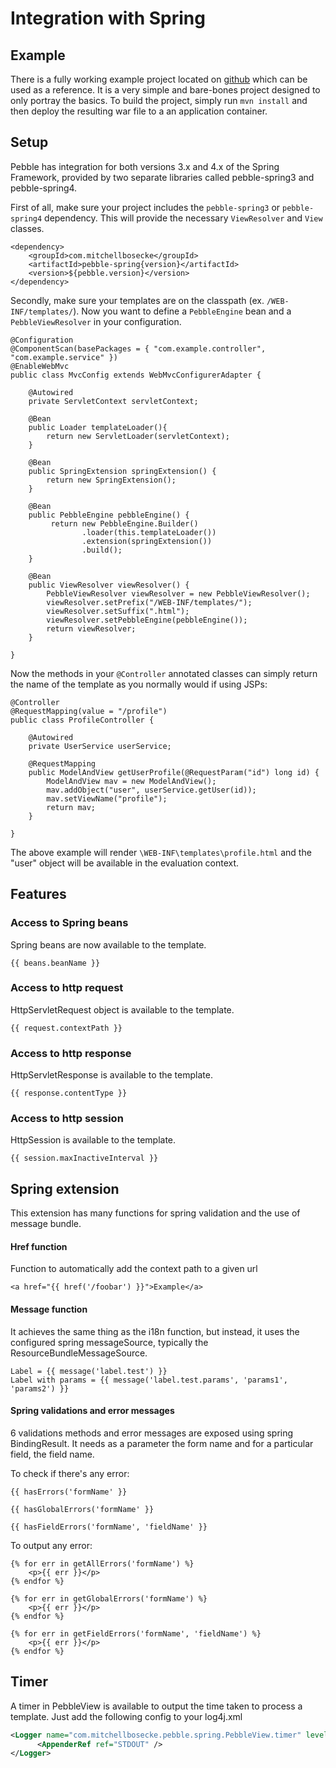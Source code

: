 # Integration with Spring

## Example
There is a fully working example project located on [github](http://github.com/PebbleTemplates/pebble-example-spring)
which can be used as a reference. It is a very simple and bare-bones project designed to only portray the basics.
To build the project, simply run `mvn install` and then deploy the resulting war file to a an application container.

## Setup
Pebble has integration for both versions 3.x and 4.x of the Spring Framework, provided by two separate libraries called pebble-spring3 and pebble-spring4.

First of all, make sure your project includes the `pebble-spring3` or `pebble-spring4` dependency.
This will provide the necessary `ViewResolver` and `View` classes.
```
<dependency>
	<groupId>com.mitchellbosecke</groupId>
	<artifactId>pebble-spring{version}</artifactId>
	<version>${pebble.version}</version>
</dependency>
```
Secondly, make sure your templates are on the classpath (ex. `/WEB-INF/templates/`). Now you want to define a
`PebbleEngine` bean and a `PebbleViewResolver` in your configuration.
```
@Configuration
@ComponentScan(basePackages = { "com.example.controller", "com.example.service" })
@EnableWebMvc
public class MvcConfig extends WebMvcConfigurerAdapter {

    @Autowired
    private ServletContext servletContext;

    @Bean
    public Loader templateLoader(){
        return new ServletLoader(servletContext);
    }
    
    @Bean
    public SpringExtension springExtension() {
        return new SpringExtension();
    }

    @Bean 
    public PebbleEngine pebbleEngine() {
         return new PebbleEngine.Builder()
                .loader(this.templateLoader())
                .extension(springExtension())
                .build();
    }

    @Bean
    public ViewResolver viewResolver() {
        PebbleViewResolver viewResolver = new PebbleViewResolver();
        viewResolver.setPrefix("/WEB-INF/templates/");
        viewResolver.setSuffix(".html");
        viewResolver.setPebbleEngine(pebbleEngine());
        return viewResolver;
    }

}
```
Now the methods in your `@Controller` annotated classes can simply return the name of the template as you
normally would if using JSPs:
```
@Controller
@RequestMapping(value = "/profile")
public class ProfileController {

	@Autowired
	private UserService userService;

	@RequestMapping
	public ModelAndView getUserProfile(@RequestParam("id") long id) {
		ModelAndView mav = new ModelAndView();
		mav.addObject("user", userService.getUser(id));
		mav.setViewName("profile");
		return mav;
	}

}
```
The above example will render `\WEB-INF\templates\profile.html` and the "user" object will be available
in the evaluation context.

## Features

### Access to Spring beans
Spring beans are now available to the template.
```
{{ beans.beanName }}
```

### Access to http request
HttpServletRequest object is available to the template.
```
{{ request.contextPath }}
```

### Access to http response
HttpServletResponse is available to the template.
```
{{ response.contentType }}
```

### Access to http session
HttpSession is available to the template.
```
{{ session.maxInactiveInterval }}
```

## Spring extension

This extension has many functions for spring validation and the use of message bundle.

#### Href function
Function to automatically add the context path to a given url

```
<a href="{{ href('/foobar') }}">Example</a>
```

#### Message function
It achieves the same thing as the i18n function, but instead, it uses the configured spring messageSource, typically the ResourceBundleMessageSource.

```
Label = {{ message('label.test') }}
Label with params = {{ message('label.test.params', 'params1', 'params2') }}
```

#### Spring validations and error messages
6 validations methods and error messages are exposed using spring BindingResult. It needs as a parameter the form name and for a particular field, the field name.

To check if there's any error:
```
{{ hasErrors('formName' }}

{{ hasGlobalErrors('formName' }}

{{ hasFieldErrors('formName', 'fieldName' }}
```

To output any error:
```
{% for err in getAllErrors('formName') %}
    <p>{{ err }}</p>
{% endfor %}

{% for err in getGlobalErrors('formName') %}
    <p>{{ err }}</p>
{% endfor %}

{% for err in getFieldErrors('formName', 'fieldName') %}
    <p>{{ err }}</p>
{% endfor %}
```

## Timer

A timer in PebbleView is available to output the time taken to process a template. Just add the following config to your log4j.xml

```xml
<Logger name="com.mitchellbosecke.pebble.spring.PebbleView.timer" level="DEBUG" additivity="false">
      <AppenderRef ref="STDOUT" />
</Logger> 
```
